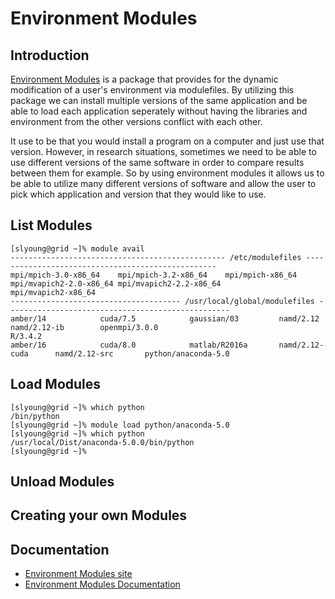 # Environment Modules

## Introduction

[Environment Modules](http://modules.sourceforge.net/) is a package that provides for the dynamic modification of a user's environment via modulefiles. By utilizing this package we can install multiple versions of the same application and be able to load each application seperately without having the libraries and environment from the other versions conflict with each other. 

It use to be that you would install a program on a computer and just use that version. However, in research situations, sometimes we need to be able to use different versions of the same software in order to compare results between them for example. So by using environment modules it allows us to be able to utilize many different versions of software and allow the user to pick which application and version that they would like to use. 

## List Modules


    [slyoung@grid ~]% module avail
    ------------------------------------------------ /etc/modulefiles --------------------------------------------------
    mpi/mpich-3.0-x86_64    mpi/mpich-3.2-x86_64    mpi/mpich-x86_64        mpi/mvapich2-2.0-x86_64 mpi/mvapich2-2.2-x86_64 
    mpi/mvapich2-x86_64
    -------------------------------------- /usr/local/global/modulefiles --------------------------------------------------
    amber/14            cuda/7.5            gaussian/03         namd/2.12           namd/2.12-ib        openmpi/3.0.0       
    R/3.4.2
    amber/16            cuda/8.0            matlab/R2016a       namd/2.12-cuda      namd/2.12-src       python/anaconda-5.0

## Load Modules

    [slyoung@grid ~]% which python
    /bin/python
    [slyoung@grid ~]% module load python/anaconda-5.0
    [slyoung@grid ~]% which python
    /usr/local/Dist/anaconda-5.0.0/bin/python
    [slyoung@grid ~]% 

## Unload Modules

## Creating your own Modules

## Documentation

 - [Environment Modules site](http://modules.sourceforge.net/)
 - [Environment Modules Documentation](https://modules.readthedocs.io/en/latest/)


